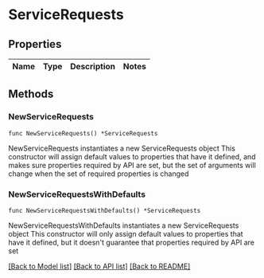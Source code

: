 # ServiceRequests

## Properties

Name | Type | Description | Notes
------------ | ------------- | ------------- | -------------

## Methods

### NewServiceRequests

`func NewServiceRequests() *ServiceRequests`

NewServiceRequests instantiates a new ServiceRequests object
This constructor will assign default values to properties that have it defined,
and makes sure properties required by API are set, but the set of arguments
will change when the set of required properties is changed

### NewServiceRequestsWithDefaults

`func NewServiceRequestsWithDefaults() *ServiceRequests`

NewServiceRequestsWithDefaults instantiates a new ServiceRequests object
This constructor will only assign default values to properties that have it defined,
but it doesn't guarantee that properties required by API are set


[[Back to Model list]](../README.md#documentation-for-models) [[Back to API list]](../README.md#documentation-for-api-endpoints) [[Back to README]](../README.md)


